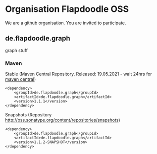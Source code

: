 # Organisation Flapdoodle OSS

We are a github organisation. You are invited to participate.

## de.flapdoodle.graph

graph stuff

### Maven

Stable (Maven Central Repository, Released: 19.05.2021 - wait 24hrs for [maven central](http://repo1.maven.org/maven2/de/flapdoodle/guava/de.flapdoodle.graph/maven-metadata.xml))

	<dependency>
		<groupId>de.flapdoodle.graph</groupId>
		<artifactId>de.flapdoodle.graph</artifactId>
		<version>1.1.1</version>
	</dependency>

Snapshots (Repository http://oss.sonatype.org/content/repositories/snapshots)

	<dependency>
		<groupId>de.flapdoodle.graph</groupId>
		<artifactId>de.flapdoodle.graph</artifactId>
		<version>1.1.2-SNAPSHOT</version>
	</dependency>


